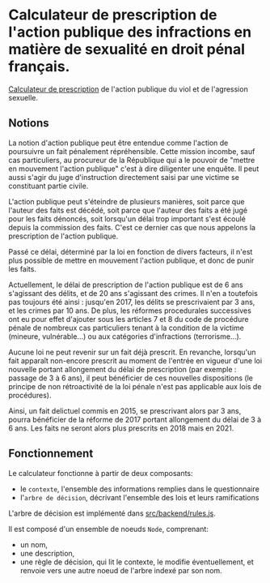 # Calculateur de prescription de l'action publique des infractions en matière de sexualité en droit pénal français. 

[Calculateur de prescription](https://eleurent.github.io/prescription/) de l'action publique du viol et de l'agression sexuelle.

## Notions

La notion d'action publique peut être entendue comme l'action de poursuivre un fait pénalement répréhensible. Cette mission incombe, sauf cas particuliers, au procureur de la République qui a le pouvoir de "mettre en mouvement l'action publique" c'est à dire diligenter une enquête. Il peut aussi s'agir du juge d'instruction directement saisi par une victime se constituant partie civile. 

L'action publique peut s'éteindre de plusieurs manières, soit parce que l'auteur des faits est décédé, soit parce que l'auteur des faits a été jugé pour les faits dénoncés, soit lorsqu'un délai trop important s'est écoulé depuis la commission des faits. C'est ce dernier cas que nous appelons la prescription de l'action publique. 

Passé ce délai, déterminé par la loi en fonction de divers facteurs, il n'est plus possible de mettre en mouvement l'action publique, et donc de punir les faits. 

Actuellement, le délai de prescription de l'action publique est de 6 ans s'agissant des délits, et de 20 ans s'agissant des crimes. Il n'en a toutefois pas toujours été ainsi : jusqu'en 2017, les délits se prescrivaient par 3 ans, et les crimes par 10 ans. De plus, les réformes procedurales successives ont eu pour effet d'ajouter sous les articles 7 et 8 du code de procédure pénale de nombreux cas particuliers tenant à la condition de la victime (mineure, vulnérable...) ou aux catégories d'infractions (terrorisme...). 

Aucune loi ne peut revenir sur un fait déjà prescrit. En revanche, lorsqu'un fait apparaît non-encore prescrit au moment de l'entrée en vigueur d'une loi nouvelle portant allongement du délai de prescription (par exemple : passage de 3 à 6 ans), il peut bénéficier de ces nouvelles dispositions (le principe de non rétroactivité de la loi pénale n'est pas applicable aux lois de procédures). 

Ainsi, un fait delictuel commis en 2015, se prescrivant alors par 3 ans, pourra bénéficier de la réforme de 2017 portant allongement du délai de 3 à 6 ans. Les faits ne seront alors plus prescrits en 2018 mais en 2021.

## Fonctionnement

Le calculateur fonctionne à partir de deux composants:

* le `contexte`, l'ensemble des informations remplies dans le questionnaire
* l'`arbre de décision`, décrivant l'ensemble des lois et leurs ramifications

L'arbre de décision est implémenté dans [src/backend/rules.js](src/backend/rules.js). 

Il est composé d'un ensemble de noeuds `Node`, comprenant:
* un nom,
* une description,
* une règle de décision, qui lit le contexte, le modifie éventuellement, et renvoie vers une autre noeud de l'arbre indexé par son nom.
